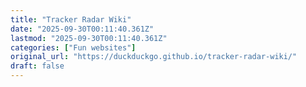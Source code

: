 ```yaml
---
title: "Tracker Radar Wiki"
date: "2025-09-30T00:11:40.361Z"
lastmod: "2025-09-30T00:11:40.361Z"
categories: ["Fun websites"]
original_url: "https://duckduckgo.github.io/tracker-radar-wiki/"
draft: false
---
```

